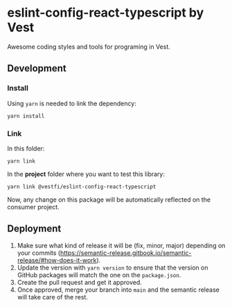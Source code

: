# eslint-config-react-typescript by Vest

Awesome coding styles and tools for programing in Vest.

## Development

### Install

Using `yarn` is needed to link the dependency:

```shell
yarn install  
```

### Link

In this folder:

```shell
yarn link
```

In the **project** folder where you want to test this library:

```shell
yarn link @vestfi/eslint-config-react-typescript
```

Now, any change on this package will be automatically reflected on the consumer project.

## Deployment

1. Make sure what kind of release it will be (fix, minor, major) depending on your commits (https://semantic-release.gitbook.io/semantic-release/#how-does-it-work).
2. Update the version with `yarn version` to ensure that the version on GitHub packages will match the one on the `package.json`.
3. Create the pull request and get it approved.
4. Once approved, merge your branch into `main` and the semantic release will take care of the rest.
